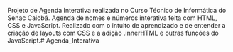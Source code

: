 Projeto de Agenda Interativa realizada no Curso Técnico de Informática do Senac Caiobá.
Agenda de nomes e números interativa feita com HTML, CSS e JavaScript.
Realizado com o intuito de aprendizado e de entender a criação de layouts com CSS e a adição .innerHTML e outras funções do JavaScript.#   A g e n d a _ I n t e r a t i v a  
 